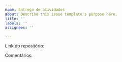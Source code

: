 ```yaml
---
name: Entrega de atividades
about: Describe this issue template's purpose here.
title: ''
labels: ''
assignees: ''

---
```


Link do repositório:


Comentários:
